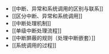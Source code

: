 *   [[中断、异常和系统调用的区别与联系]]
*   [[区分中断、异常和系统调用]]
*   [[中断处理机制]]
*   [[单级中断处理流程]]
*   [[中断屏蔽的规则（处理中断嵌套）]]
*   [[系统调用的过程]]